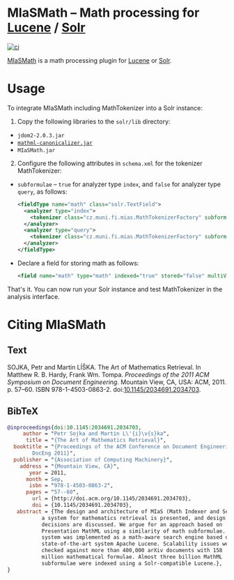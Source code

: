 MIaSMath – Math processing for [Lucene][] / [Solr][]
====================================================
[![ci](https://github.com/MIR-MU/MIaSMath/workflows/Build/badge.svg)][ci]

 [ci]: https://github.com/MIR-MU/MIaSMath/actions (GitHub Actions)

[MIaSMath][mias] is a math processing plugin for [Lucene][] or [Solr][].

 [lucene]: https://lucene.apache.org/
 [mathmlcan]: https://github.com/MIR-MU/MathMLCan
 [mias]: https://mir.fi.muni.cz/mias/
 [solr]: https://lucene.apache.org/solr/

Usage
=====
To integrate MIaSMath including MathTokenizer into a Solr instance:

1. Copy the following libraries to the `solr/lib` directory:

  - `jdom2-2.0.3.jar`
  - [`mathml-canonicalizer.jar`][mathmlcan]
  - `MIaSMath.jar`

2. Configure the following attributes in `schema.xml` for the tokenizer
   MathTokenizer:

  - `subformulae` – `true` for analyzer type `index`, and `false` for analyzer
    type `query`, as follows:
    
    ``` xml
    <fieldType name="math" class="solr.TextField">
      <analyzer type="index">
        <tokenizer class="cz.muni.fi.mias.MathTokenizerFactory" subformulae="true"/> 
      </analyzer>
      <analyzer type="query">
        <tokenizer class="cz.muni.fi.mias.MathTokenizerFactory" subformulae="false"/> 
      </analyzer>
    </fieldType>
    ```

  - Declare a field for storing math as follows:
    
    ``` xml
    <field name="math" type="math" indexed="true" stored="false" multiValued="true" />
    ```

That's it. You can now run your Solr instance and test MathTokenizer in the
analysis interface.

Citing MIaSMath
===============
Text
----
SOJKA, Petr and Martin LÍŠKA. The Art of Mathematics Retrieval. In Matthew R.
B. Hardy, Frank Wm. Tompa. *Proceedings of the 2011 ACM Symposium on Document
Engineering.* Mountain View, CA, USA: ACM, 2011. p. 57–60. ISBN
978-1-4503-0863-2. doi:[10.1145/2034691.2034703][doi].

 [doi]: http://doi.org/10.1145/2034691.2034703

BibTeX
------
``` bib
@inproceedings{doi:10.1145:2034691.2034703,
     author = "Petr Sojka and Martin L\'{i}\v{s}ka",
      title = "{The Art of Mathematics Retrieval}",
  booktitle = "{Proceedings of the ACM Conference on Document Engineering,
  		DocEng 2011}",
  publisher = "{Association of Computing Machinery}",
    address = "{Mountain View, CA}",
       year = 2011,
      month = Sep,
       isbn = "978-1-4503-0863-2",
      pages = "57--60",
        url = {http://doi.acm.org/10.1145/2034691.2034703},
        doi = {10.1145/2034691.2034703},
   abstract = {The design and architecture of MIaS (Math Indexer and Searcher), 
	       a system for mathematics retrieval is presented, and design 
	       decisions are discussed. We argue for an approach based on 
	       Presentation MathML using a similarity of math subformulae. The 
	       system was implemented as a math-aware search engine based on the 
	       state-of-the-art system Apache Lucene. Scalability issues were 
	       checked against more than 400,000 arXiv documents with 158 
	       million mathematical formulae. Almost three billion MathML 
	       subformulae were indexed using a Solr-compatible Lucene.},
}
```
